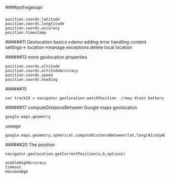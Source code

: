 ####psthegeoapi
#####
```
position.coords.latitude
position.coords.longtitude
position.coords.accuracy
position.timestamp
```
######11 Geolocation basics->demo adding error handling
content settings-> location->manage exceptions delete local location

######13 more geolocation properties
```
position.coords.altitude
position.coords.altitudeAccuracy
position.coords.speed
position.coords.heading
```
######15
```
var trackId = navigator.geolocation.watchPosition  //may drain battery
```
######17 computeDistanceBetween
Google maps geolocation
```
google.maps.geometry
```
useage
```
google.maps.geometry.spherical.computeDistanceBetween(lat,long)AIzaSyADsv_9X4wOMWHAo43RaGltLwPWspsWczg
```
######20 The position
```
navigator.geolocation.getCurrentPosition(a,b,options)
```
```
enableHighAccuracy
timeout
maximumAge
```